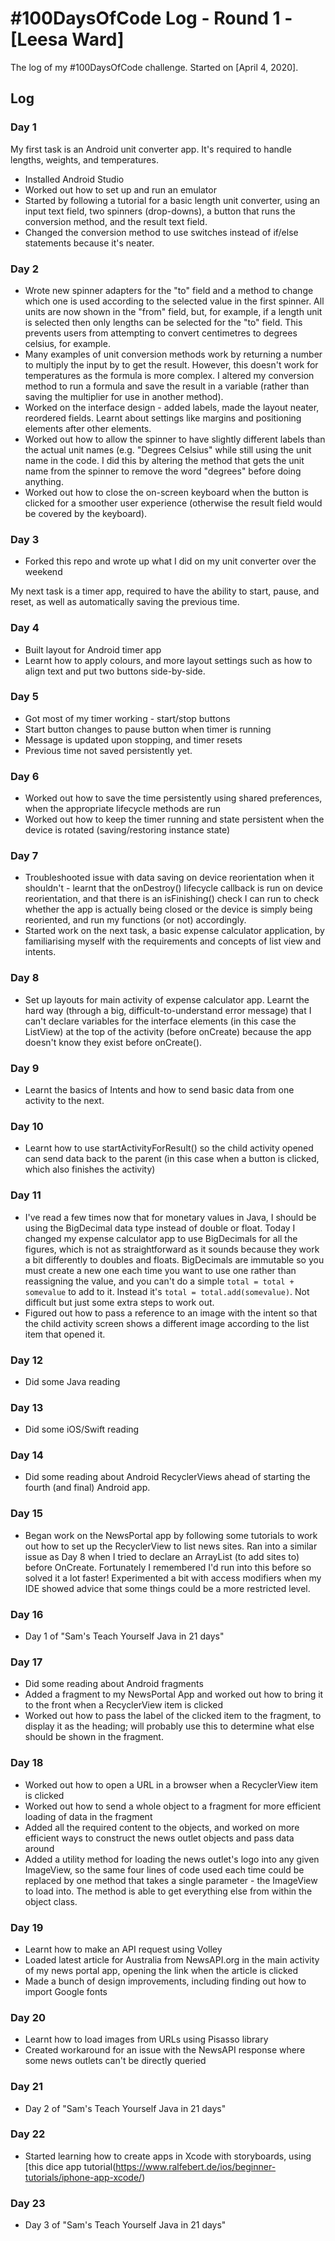 # #100DaysOfCode Log - Round 1 - [Leesa Ward]

The log of my #100DaysOfCode challenge. Started on [April 4, 2020].

## Log

### Day 1
My first task is an Android unit converter app. It's required to handle lengths, weights, and temperatures. 
* Installed Android Studio
* Worked out how to set up and run an emulator
* Started by following a tutorial for a basic length unit converter, using an input text field, two spinners (drop-downs), a button that runs the conversion method, and the result text field.
* Changed the conversion method to use switches instead of if/else statements because it's neater.

### Day 2
* Wrote new spinner adapters for the "to" field and a method to change which one is used according to the selected value in the first spinner. All units are now shown in the "from" field, but, for example, if a length unit is selected then only lengths can be selected for the "to" field. This prevents users from attempting to convert centimetres to degrees celsius, for example. 
* Many examples of unit conversion methods work by returning a number to multiply the input by to get the result. However, this doesn't work for temperatures as the formula is more complex. I altered my conversion method to run a formula and save the result in a variable (rather than saving the multiplier for use in another method).
* Worked on the interface design - added labels, made the layout neater, reordered fields. Learnt about settings like margins and positioning elements after other elements.
* Worked out how to allow the spinner to have slightly different labels than the actual unit names (e.g. "Degrees Celsius" while still using the unit name in the code. I did this by altering the method that gets the unit name from the spinner to remove the word "degrees" before doing anything.
* Worked out how to close the on-screen keyboard when the button is clicked for a smoother user experience (otherwise the result field would be covered by the keyboard). 

### Day 3
* Forked this repo and wrote up what I did on my unit converter over the weekend

My next task is a timer app, required to have the ability to start, pause, and reset, as well as automatically saving the previous time. 

### Day 4
* Built layout for Android timer app
* Learnt how to apply colours, and more layout settings such as how to align text and put two buttons side-by-side.

### Day 5
* Got most of my timer working - start/stop buttons 
* Start button changes to pause button when timer is running
* Message is updated upon stopping, and timer resets
* Previous time not saved persistently yet. 

### Day 6
* Worked out how to save the time persistently using shared preferences, when the appropriate lifecycle methods are run
* Worked out how to keep the timer running and state persistent when the device is rotated (saving/restoring instance state)

### Day 7
* Troubleshooted issue with data saving on device reorientation when it shouldn't - learnt that the onDestroy() lifecycle callback is run on device reorientation, and that there is an isFinishing() check I can run to check whether the app is actually being closed or the device is simply being reoriented, and run my functions (or not) accordingly. 
* Started work on the next task, a basic expense calculator application, by familiarising myself with the requirements and concepts of list view and intents.

### Day 8
* Set up layouts for main activity of expense calculator app. Learnt the hard way (through a big, difficult-to-understand error message) that I can't declare variables for the interface elements (in this case the ListView) at the top of the activity (before onCreate) because the app doesn't know they exist before onCreate().

### Day 9
* Learnt the basics of Intents and how to send basic data from one activity to the next. 

### Day 10
* Learnt how to use startActivityForResult() so the child activity opened can send data back to the parent (in this case when a button is clicked, which also finishes the activity)

### Day 11
* I've read a few times now that for monetary values in Java, I should be using the BigDecimal data type instead of double or float. Today I changed my expense calculator app to use BigDecimals for all the figures, which is not as straightforward as it sounds because they work a bit differently to doubles and floats. BigDecimals are immutable so you must create a new one each time you want to use one rather than reassigning the value, and you can't do a simple `total = total + somevalue` to add to it. Instead it's  `total = total.add(somevalue)`. Not difficult but just some extra steps to work out. 
* Figured out how to pass a reference to an image with the intent so that the child activity screen shows a different image according to the list item that opened it.

### Day 12
* Did some Java reading

### Day 13
* Did some iOS/Swift reading

### Day 14
* Did some reading about Android RecyclerViews ahead of starting the fourth (and final) Android app.

### Day 15
* Began work on the NewsPortal app by following some tutorials to work out how to set up the RecyclerView to list news sites. Ran into a similar issue as Day 8 when I tried to declare an ArrayList (to add sites to) before OnCreate. Fortunately I remembered I'd run into this before so solved it a lot faster! Experimented a bit with access modifiers when my IDE showed advice that some things could be a more restricted level. 

### Day 16
* Day 1 of "Sam's Teach Yourself Java in 21 days"

### Day 17
* Did some reading about Android fragments
* Added a fragment to my NewsPortal App and worked out how to bring it to the front when a RecyclerView item is clicked
* Worked out how to pass the label of the clicked item to the fragment, to display it as the heading; will probably use this to determine what else should be shown in the fragment.

### Day 18
* Worked out how to open a URL in a browser when a RecyclerView item is clicked
* Worked out how to send a whole object to a fragment for more efficient loading of data in the fragment
* Added all the required content to the objects, and worked on more efficient ways to construct the news outlet objects and pass data around
* Added a utility method for loading the news outlet's logo into any given ImageView, so the same four lines of code used each time could be replaced by one method that takes a single parameter - the ImageView to load into. The method is able to get everything else from within the object class. 

### Day 19
* Learnt how to make an API request using Volley
* Loaded latest article for Australia from NewsAPI.org in the main activity of my news portal app, opening the link when the article is clicked
* Made a bunch of design improvements, including finding out how to import Google fonts

### Day 20
* Learnt how to load images from URLs using Pisasso library
* Created workaround for an issue with the NewsAPI response where some news outlets can't be directly queried

### Day 21
* Day 2 of "Sam's Teach Yourself Java in 21 days"

### Day 22
* Started learning how to create apps in Xcode with storyboards, using [this dice app tutorial(https://www.ralfebert.de/ios/beginner-tutorials/iphone-app-xcode/)

### Day 23
* Day 3 of "Sam's Teach Yourself Java in 21 days"
